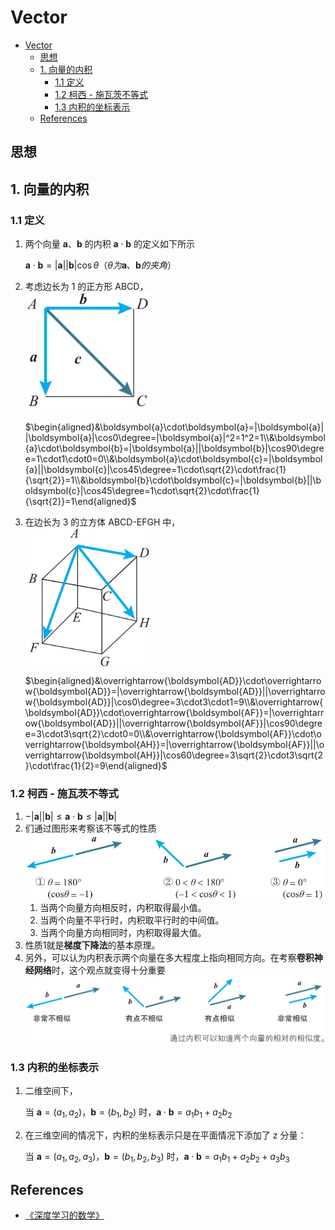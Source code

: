# Vector


<!-- TOC -->

- [Vector](#vector)
    - [思想](#思想)
    - [1. 向量的内积](#1-向量的内积)
        - [1.1 定义](#11-定义)
        - [1.2 柯西 - 施瓦茨不等式](#12-柯西---施瓦茨不等式)
        - [1.3 内积的坐标表示](#13-内积的坐标表示)
    - [References](#references)

<!-- /TOC -->


## 思想


## 1. 向量的内积
### 1.1 定义
1. 两个向量 $\boldsymbol{a}$、$\boldsymbol{b}$ 的内积 $\boldsymbol{a}\cdot\boldsymbol{b}$ 的定义如下所示

    $\boldsymbol{a}\cdot\boldsymbol{b}=|\boldsymbol{a}||\boldsymbol{b}|\cos\theta　（\theta 为 \boldsymbol{a}、\boldsymbol{b} 的夹角）$

2. 考虑边长为 1 的正方形 ABCD，
    <img src="./images/01.png" width="200" style="display: block;" />

    $\begin{aligned}&\boldsymbol{a}\cdot\boldsymbol{a}=|\boldsymbol{a}||\boldsymbol{a}|\cos0\degree=|\boldsymbol{a}|^2=1^2=1\\&\boldsymbol{a}\cdot\boldsymbol{b}=|\boldsymbol{a}||\boldsymbol{b}|\cos90\degree=1\cdot1\cdot0=0\\&\boldsymbol{a}\cdot\boldsymbol{c}=|\boldsymbol{a}||\boldsymbol{c}|\cos45\degree=1\cdot\sqrt{2}\cdot\frac{1}{\sqrt{2}}=1\\&\boldsymbol{b}\cdot\boldsymbol{c}=|\boldsymbol{b}||\boldsymbol{c}|\cos45\degree=1\cdot\sqrt{2}\cdot\frac{1}{\sqrt{2}}=1\end{aligned}$

3. 在边长为 3 的立方体 ABCD-EFGH 中，
    <img src="./images/02.png" width="200" style="display: block;" />

    $\begin{aligned}&\overrightarrow{\boldsymbol{AD}}\cdot\overrightarrow{\boldsymbol{AD}}=|\overrightarrow{\boldsymbol{AD}}||\overrightarrow{\boldsymbol{AD}}|\cos0\degree=3\cdot3\cdot1=9\\&\overrightarrow{\boldsymbol{AD}}\cdot\overrightarrow{\boldsymbol{AF}}=|\overrightarrow{\boldsymbol{AD}}||\overrightarrow{\boldsymbol{AF}}|\cos90\degree=3\cdot3\sqrt{2}\cdot0=0\\&\overrightarrow{\boldsymbol{AF}}\cdot\overrightarrow{\boldsymbol{AH}}=|\overrightarrow{\boldsymbol{AF}}||\overrightarrow{\boldsymbol{AH}}|\cos60\degree=3\sqrt{2}\cdot3\sqrt{2}\cdot\frac{1}{2}=9\end{aligned}$

### 1.2 柯西 - 施瓦茨不等式
1. $-|\boldsymbol{a}||\boldsymbol{b}|\leqslant\boldsymbol{a}\cdot\boldsymbol{b}\leqslant|\boldsymbol{a}||\boldsymbol{b}|$
2. 们通过图形来考察该不等式的性质
    <img src="./images/03.png" width="600" style="display: block;" />
    1. 当两个向量方向相反时，内积取得最小值。
    2. 当两个向量不平行时，内积取平行时的中间值。
    3. 当两个向量方向相同时，内积取得最大值。
3. 性质1就是**梯度下降法**的基本原理。
4. 另外，可以认为内积表示两个向量在多大程度上指向相同方向。在考察**卷积神经网络**时，这个观点就变得十分重要
    <img src="./images/04.png" width="600" style="display: block;" />

### 1.3 内积的坐标表示
1. 二维空间下，

    当 $\boldsymbol{a}=(a_1,a_2)$，$\boldsymbol{b}=(b_1,b_2)$ 时，$\boldsymbol{a}\cdot\boldsymbol{b}=a_1b_1+a_2b_2$

2. 在三维空间的情况下，内积的坐标表示只是在平面情况下添加了 z 分量：
    
    当 $\boldsymbol{a}=(a_1,a_2,a_3)$，$\boldsymbol{b}=(b_1,b_2,b_3)$ 时，$\boldsymbol{a}\cdot\boldsymbol{b}=a_1b_1+a_2b_2+a_3b_3$
    
    
## References
* [《深度学习的数学》](https://book.douban.com/subject/33414479/)





